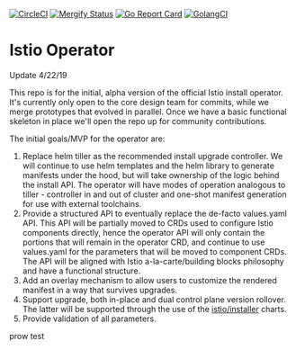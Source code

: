 [![CircleCI](https://circleci.com/gh/istio/operator.svg?style=svg)](https://circleci.com/gh/istio/operator)
[![Mergify Status](https://gh.mergify.io/badges/istio/operator.png?style=cut)](https://mergify.io)
[![Go Report Card](https://goreportcard.com/badge/github.com/istio/operator)](https://goreportcard.com/report/github.com/istio/operator)
[![GolangCI](https://golangci.com/badges/github.com/istio/operator.svg)](https://golangci.com/r/github.com/istio/operator)

# Istio Operator

Update 4/22/19

This repo is for the initial, alpha version of the official Istio install operator. It's currently only open to the core 
design team for commits, while we merge prototypes that evolved in parallel. Once we have
a basic functional skeleton in place we'll open the repo up for community contributions.

The initial goals/MVP for the operator are:

1.   Replace helm tiller as the recommended install upgrade controller. We will continue to use helm templates and
the helm library to generate manifests under the hood, but will take ownership of the logic behind the install API.
The operator will have modes of operation analogous to tiller - controller in and out of cluster and one-shot manifest
generation for use with external toolchains.
1.   Provide a structured API to eventually replace the de-facto values.yaml API. This API will be partially moved
to CRDs used to configure Istio components directly, hence the operator API will only contain the portions that will 
remain in the operator CRD, and continue to use values.yaml for the parameters that will be moved to component CRDs.
The API will be aligned with Istio a-la-carte/building blocks philosophy and have a functional structure.
1.   Add an overlay mechanism to allow users to customize the rendered manifest in a way that survives upgrades. 
1.   Support upgrade, both in-place and dual control plane version rollover. The latter will be supported through the 
use of the [istio/installer](https://github.com/istio/installer) charts.
1.   Provide validation of all parameters.

prow test
